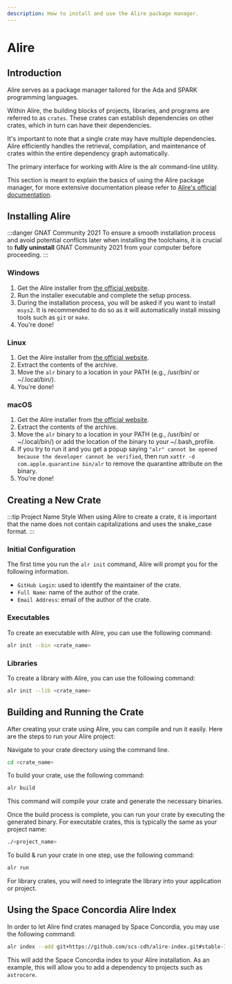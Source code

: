 ```yaml
---
description: How to install and use the Alire package manager.
---
```


# Alire

## Introduction

Alire serves as a package manager tailored for the Ada and SPARK programming languages.

Within Alire, the building blocks of projects, libraries, and programs are referred to as `crates`. These crates can establish dependencies on other crates, which in turn can have their dependencies.

It's important to note that a single crate may have multiple dependencies. Alire efficiently handles the retrieval, compilation, and maintenance of crates within the entire dependency graph automatically.

The primary interface for working with Alire is the alr command-line utility.

This section is meant to explain the basics of using the Alire package manager, for more extensive documentation please refer to [Alire's official documentation](https://alire.ada.dev/docs).

## Installing Alire

:::danger GNAT Community 2021
To ensure a smooth installation process and avoid potential conflicts later when installing the toolchains, it is crucial to **fully uninstall** GNAT Community 2021 from your computer before proceeding.
:::

### Windows
1. Get the Alire installer from [the official website](https://alire.ada.dev/).
2. Run the installer executable and complete the setup process.
3. During the installation process, you will be asked if you want to install `msys2`. It is recommended to do so as it will automatically install missing tools such as `git` or `make`.
3. You're done!

### Linux
1. Get the Alire installer from [the official website](https://alire.ada.dev/).
2. Extract the contents of the archive.
3. Move the `alr` binary to a location in your PATH (e.g., /usr/bin/ or ~/.local/bin/).
4. You're done!

### macOS
1. Get the Alire installer from [the official website](https://alire.ada.dev/).
2. Extract the contents of the archive.
3. Move the `alr` binary to a location in your PATH (e.g., /usr/bin/ or ~/.local/bin/) or add the location of the binary to your ~/.bash_profile.
4. If you try to run it and you get a popup saying `"alr" cannot be opened because the developer cannot be verified`, then run `xattr -d com.apple.quarantine bin/alr` to remove the quarantine attribute on the binary.
5. You're done!

## Creating a New Crate

:::tip Project Name Style
When using Alire to create a crate, it is important that the name does not contain capitalizations and uses the snake_case format.
:::

### Initial Configuration

The first time you run the `alr init` command, Alire will prompt you for the following information.
- `GitHub Login`: used to identify the maintainer of the crate.
- `Full Name`: name of the author of the crate.
- `Email Address`: email of the author of the crate.

### Executables
To create an executable with Alire, you can use the following command:

```bash
alr init --bin <crate_name>
```

### Libraries
To create a library with Alire, you can use the following command:

```bash
alr init --lib <crate_name>
```

## Building and Running the Crate
After creating your crate using Alire, you can compile and run it easily. Here are the steps to run your Alire project:

Navigate to your crate directory using the command line.

```bash
cd <crate_name>
```

To build your crate, use the following command:
```bash
alr build
```

This command will compile your crate and generate the necessary binaries.

Once the build process is complete, you can run your crate by executing the generated binary. For executable crates, this is typically the same as your project name:

```bash
./<project_name>
```

To build & run your crate in one step, use the following command:
```bash
alr run
```

For library crates, you will need to integrate the library into your application or project.

## Using the Space Concordia Alire Index
In order to let Alire find crates managed by Space Concordia, you may use the following command:

```bash
alr index --add git+https://github.com/scs-cdh/alire-index.git#stable-1.2.1 --name scs_cdh
```

This will add the Space Concordia index to your Alire installation. As an example, this will allow you to add a dependency to projects such as `astrocore`.